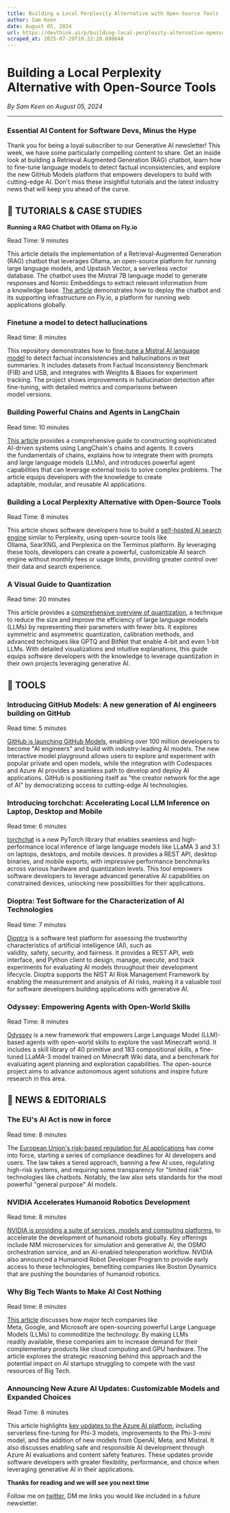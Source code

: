 ```yaml
---
title: Building a Local Perplexity Alternative with Open-Source Tools
author: Sam Keen
date: August 05, 2024
url: https://devthink.ai/p/building-local-perplexity-alternative-opensource-tools
scraped_at: 2025-07-29T19:22:28.898648
---
```


# Building a Local Perplexity Alternative with Open-Source Tools

*By Sam Keen on August 05, 2024*

---

### **Essential AI Content for Software Devs,** **Minus the Hype**

Thank you for being a loyal subscriber to our Generative AI newsletter! This week, we have some particularly compelling content to share. Get an inside look at building a Retrieval Augmented Generation (RAG) chatbot, learn how to fine-tune language models to detect factual inconsistencies, and explore the new GitHub Models platform that empowers developers to build with cutting-edge AI. Don't miss these insightful tutorials and the latest industry news that will keep you ahead of the curve.



## 📖 **TUTORIALS & CASE STUDIES**

**Running a RAG Chatbot with Ollama on Fly.io**

Read Time: 9 minutes

This article details the implementation of a Retrieval-Augmented Generation (RAG) chatbot that leverages Ollama, an open-source platform for running large language models, and Upstash Vector, a serverless vector database. The chatbot uses the Mistral 7B language model to generate responses and Nomic Embeddings to extract relevant information from a knowledge base. [The article]("https://upstash.com/blog/ollama-rag") demonstrates how to deploy the chatbot and its supporting infrastructure on Fly.io, a platform for running web applications globally.

### **Finetune a model to detect hallucinations**

Read time: 8 minutes



This repository demonstrates how to [fine-tune a Mistral AI language model]("https://github.com/mistralai/cookbook/tree/main/third_party/wandb") to detect factual inconsistencies and hallucinations in text summaries. It includes datasets from Factual Inconsistency Benchmark (FIB) and USB, and integrates with Weights & Biases for experiment tracking. The project shows improvements in hallucination detection after fine-tuning, with detailed metrics and comparisons between model versions.

### **Building Powerful Chains and Agents in LangChain**

Read time: 10 minutes

[This article]("https://dev.to/jamesbmour/part-3-building-powerful-chains-and-agents-in-langchain-5g04") provides a comprehensive guide to constructing sophisticated AI-driven systems using LangChain's chains and agents. It covers the fundamentals of chains, explains how to integrate them with prompts and large language models (LLMs), and introduces powerful agent capabilities that can leverage external tools to solve complex problems. The article equips developers with the knowledge to create adaptable, modular, and reusable AI applications.

### **Building a Local Perplexity Alternative with Open-Source Tools**

Read Time: 8 minutes



This article shows software developers how to build a [self-hosted AI search engine]("https://jointerminus.medium.com/building-a-local-perplexity-alternative-with-perplexica-ollama-and-searxng-71602523e256") similar to Perplexity, using open-source tools like Ollama, SearXNG, and Perplexica on the Terminus platform. By leveraging these tools, developers can create a powerful, customizable AI search engine without monthly fees or usage limits, providing greater control over their data and search experience.

### **A Visual Guide to Quantization**

Read time: 20 minutes



This article provides a [comprehensive overview of quantization]("https://newsletter.maartengrootendorst.com/p/a-visual-guide-to-quantization"), a technique to reduce the size and improve the efficiency of large language models (LLMs) by representing their parameters with fewer bits. It explores symmetric and asymmetric quantization, calibration methods, and advanced techniques like GPTQ and BitNet that enable 4-bit and even 1-bit LLMs. With detailed visualizations and intuitive explanations, this guide equips software developers with the knowledge to leverage quantization in their own projects leveraging generative AI.

##

## 🧰 **TOOLS**

### **Introducing GitHub Models: A new generation of AI engineers building on GitHub**

Read time: 5 minutes



[GitHub is launching GitHub Models]("https://github.blog/news-insights/product-news/introducing-github-models/"), enabling over 100 million developers to become "AI engineers" and build with industry-leading AI models. The new interactive model playground allows users to explore and experiment with popular private and open models, while the integration with Codespaces and Azure AI provides a seamless path to develop and deploy AI applications. GitHub is positioning itself as "the creator network for the age of AI" by democratizing access to cutting-edge AI technologies.

### **Introducing torchchat: Accelerating Local LLM Inference on Laptop, Desktop and Mobile**

Read time: 6 minutes



[torchchat]("https://pytorch.org/blog/torchchat-local-llm-inference/") is a new PyTorch library that enables seamless and high-performance local inference of large language models like LLaMA 3 and 3.1 on laptops, desktops, and mobile devices. It provides a REST API, desktop binaries, and mobile exports, with impressive performance benchmarks across various hardware and quantization levels. This tool empowers software developers to leverage advanced generative AI capabilities on constrained devices, unlocking new possibilities for their applications.

### **Dioptra: Test Software for the Characterization of AI Technologies**

Read time: 7 minutes

[Dioptra]("https://pages.nist.gov/dioptra/") is a software test platform for assessing the trustworthy characteristics of artificial intelligence (AI), such as validity, safety, security, and fairness. It provides a REST API, web interface, and Python client to design, manage, execute, and track experiments for evaluating AI models throughout their development lifecycle. Dioptra supports the NIST AI Risk Management Framework by enabling the measurement and analysis of AI risks, making it a valuable tool for software developers building applications with generative AI.

### **Odyssey: Empowering Agents with Open-World Skills**

Read Time: 8 minutes



[Odyssey]("https://github.com/zju-vipa/Odyssey") is a new framework that empowers Large Language Model (LLM)-based agents with open-world skills to explore the vast Minecraft world. It includes a skill library of 40 primitive and 183 compositional skills, a fine-tuned LLaMA-3 model trained on Minecraft Wiki data, and a benchmark for evaluating agent planning and exploration capabilities. The open-source project aims to advance autonomous agent solutions and inspire future research in this area.

## 📰 **NEWS & EDITORIALS**

### **The EU's AI Act is now in force**

Read time: 8 minutes

The [European Union's risk-based regulation for AI applications]("https://techcrunch.com/2024/08/01/the-eus-ai-act-is-now-in-force/") has come into force, starting a series of compliance deadlines for AI developers and users. The law takes a tiered approach, banning a few AI uses, regulating high-risk systems, and requiring some transparency for "limited risk" technologies like chatbots. Notably, the law also sets standards for the most powerful "general purpose" AI models.

### **NVIDIA Accelerates Humanoid Robotics Development**

Read time: 8 minutes

[NVIDIA is providing a suite of services, models and computing platforms]("https://nvidianews.nvidia.com/news/nvidia-accelerates-worldwide-humanoid-robotics-development"), to accelerate the development of humanoid robots globally. Key offerings include NIM microservices for simulation and generative AI, the OSMO orchestration service, and an AI-enabled teleoperation workflow. NVIDIA also announced a Humanoid Robot Developer Program to provide early access to these technologies, benefiting companies like Boston Dynamics that are pushing the boundaries of humanoid robotics.

### **Why Big Tech Wants to Make AI Cost Nothing**

Read time: 8 minutes

[This article]("https://dublog.net/blog/commoditize-complement") discusses how major tech companies like Meta, Google, and Microsoft are open-sourcing powerful Large Language Models (LLMs) to commoditize the technology. By making LLMs readily available, these companies aim to increase demand for their complementary products like cloud computing and GPU hardware. The article explores the strategic reasoning behind this approach and the potential impact on AI startups struggling to compete with the vast resources of Big Tech.

### **Announcing New Azure AI Updates: Customizable Models and Expanded Choices**

Read Time: 8 minutes

This article highlights [key updates to the Azure AI platform]("https://azure.microsoft.com/en-us/blog/announcing-phi-3-fine-tuning-new-generative-ai-models-and-other-azure-ai-updates-to-empower-organizations-to-customize-and-scale-ai-applications/"), including serverless fine-tuning for Phi-3 models, improvements to the Phi-3-mini model, and the addition of new models from OpenAI, Meta, and Mistral. It also discusses enabling safe and responsible AI development through Azure AI evaluations and content safety features. These updates provide software developers with greater flexibility, performance, and choice when leveraging generative AI in their applications.

**Thanks for reading and we will see you next time**

Follow me on [twitter]("https://twitter.com/samkeen"), DM me links you would like included in a future newsletter.
